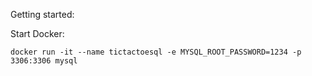 Getting started:

Start Docker:

```shell
docker run -it --name tictactoesql -e MYSQL_ROOT_PASSWORD=1234 -p  3306:3306 mysql
```